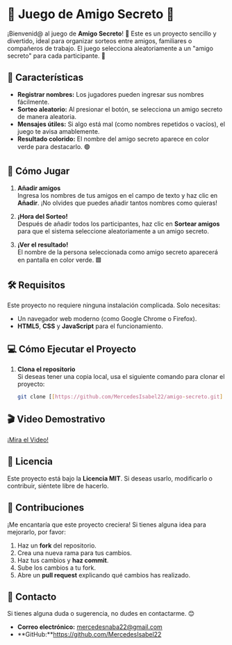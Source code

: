 # 🎉 Juego de **Amigo Secreto** 🎁

¡Bienvenid@ al juego de **Amigo Secreto**! 🎊 Este es un proyecto sencillo y divertido, ideal para organizar sorteos entre amigos, familiares o compañeros de trabajo. El juego selecciona aleatoriamente a un "amigo secreto" para cada participante. 🌟

## 🌈 Características

- **Registrar nombres:** Los jugadores pueden ingresar sus nombres fácilmente.
- **Sorteo aleatorio:** Al presionar el botón, se selecciona un amigo secreto de manera aleatoria.
- **Mensajes útiles:** Si algo está mal (como nombres repetidos o vacíos), el juego te avisa amablemente.
- **Resultado colorido:** El nombre del amigo secreto aparece en color verde para destacarlo. 🟢

## 🚀 Cómo Jugar

1. **Añadir amigos**  
   Ingresa los nombres de tus amigos en el campo de texto y haz clic en **Añadir**. ¡No olvides que puedes añadir tantos nombres como quieras!

2. **¡Hora del Sorteo!**  
   Después de añadir todos los participantes, haz clic en **Sortear amigos** para que el sistema seleccione aleatoriamente a un amigo secreto.

3. **¡Ver el resultado!**  
   El nombre de la persona seleccionada como amigo secreto aparecerá en pantalla en color verde. 🟩

## 🛠️ Requisitos

Este proyecto no requiere ninguna instalación complicada. Solo necesitas:

- Un navegador web moderno (como Google Chrome o Firefox).
- **HTML5**, **CSS** y **JavaScript** para el funcionamiento.

## 💻 Cómo Ejecutar el Proyecto

1. **Clona el repositorio**  
   Si deseas tener una copia local, usa el siguiente comando para clonar el proyecto:
   
   ```bash
   git clone [[https://github.com/MercedesIsabel22/amigo-secreto.git]

## 🎬 Video Demostrativo
[¡Mira el Video!]()

## 📃 Licencia

Este proyecto está bajo la **Licencia MIT**. Si deseas usarlo, modificarlo o contribuir, siéntete libre de hacerlo.

## 🤝 Contribuciones

¡Me encantaría que este proyecto creciera! Si tienes alguna idea para mejorarlo, por favor:

1. Haz un **fork** del repositorio.
2. Crea una nueva rama para tus cambios.
3. Haz tus cambios y **haz commit**.
4. Sube los cambios a tu fork.
5. Abre un **pull request** explicando qué cambios has realizado.

## 📩 Contacto

Si tienes alguna duda o sugerencia, no dudes en contactarme. 😊

- **Correo electrónico:** mercedesnaba22@gmail.com
- **GitHub:**https://github.com/MercedesIsabel22
